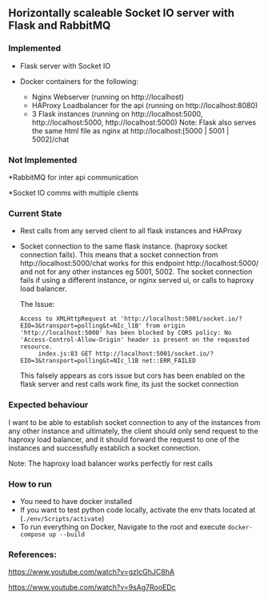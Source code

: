 ## Horizontally scaleable Socket IO server with Flask and RabbitMQ

### Implemented
* Flask server with Socket IO

* Docker containers for the following:
    * Nginx Webserver (running on http://localhost)
    * HAProxy Loadbalancer for the api (running on http://localhost:8080)
    * 3 Flask instances (running on http://localhost:5000, http://localhost:5000, http://localhost:5000)
Note: Flask also serves the same html file as nginx at http://localhost:[5000 | 5001 | 5002]/chat
### Not Implemented
*RabbitMQ for inter api communication

*Socket IO comms with multiple clients


### Current State
   * Rest calls from any served client to all flask instances and HAProxy 
   * Socket connection to the same flask instance. (haproxy socket connection fails). This means that a socket connection from http://localhost:5000/chat works for this endpoint http://localhost:5000/ and not for any other instances eg 5001, 5002.
     The socket connection fails if using a different instance, or nginx served ui, or calls to haproxy load balancer.
     
     The Issue: 
     ```
     Access to XMLHttpRequest at 'http://localhost:5001/socket.io/?EIO=3&transport=polling&t=NIc_l1B' from origin 'http://localhost:5000' has been blocked by CORS policy: No 'Access-Control-Allow-Origin' header is present on the requested resource.
          index.js:83 GET http://localhost:5001/socket.io/?EIO=3&transport=polling&t=NIc_l1B net::ERR_FAILED
     ```
     This falsely appears as cors issue but cors has been enabled on the flask server and rest calls work fine, its just the socket connection
     
 ### Expected behaviour
 
 I want to be able to establish socket connection to any of the instances from any other instance and ultimately, 
 the client should only send request to the haproxy load balancer, and it should forward the request to one of the instances and successfully establich a socket connection.
 
 Note: The haproxy load balancer works perfectly for rest calls 
 
 
 ### How to run
 
* You need to have docker installed
* If you want to test python code locally, activate the env thats located at (`./env/Scripts/activate`)
* To run everything on Docker, Navigate to the root and execute `docker-compose up --build`


### References:

https://www.youtube.com/watch?v=gzIcGhJC8hA

https://www.youtube.com/watch?v=9sAg7RooEDc